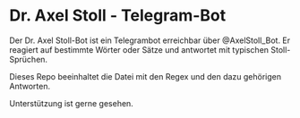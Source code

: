 # Dr. Axel Stoll - Telegram-Bot

Der Dr. Axel Stoll-Bot ist ein Telegrambot erreichbar über @AxelStoll_Bot.
Er reagiert auf bestimmte Wörter oder Sätze und antwortet mit typischen Stoll-Sprüchen.

Dieses Repo beeinhaltet die Datei mit den Regex und den dazu gehörigen Antworten.

Unterstützung ist gerne gesehen.
